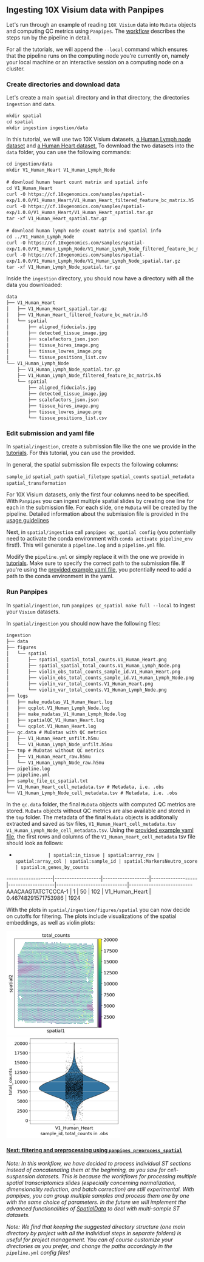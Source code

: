 ## Ingesting 10X Visium data with Panpipes

Let's run through an example of reading `10X Visium` data into `MuData` objects and computing QC metrics using `Panpipes`. The [workflow](https://github.com/DendrouLab/panpipes/blob/main/docs/workflows/ingest_spatial.md) describes the steps run by the pipeline in detail. 

For all the tutorials, we will append the `--local` command which ensures that the pipeline runs on the computing node you're currently on, namely your local machine or an interactive session on a computing node on a cluster.

### Create directories and download data

Let's create a main `spatial` directory and in that directory, the directories `ingestion` and `data`.

```
mkdir spatial
cd spatial
mkdir ingestion ingestion/data
```

In this tutorial, we will use two 10X Visium datasets, [a Human Lymph node dataset](https://support.10xgenomics.com/spatial-gene-expression/datasets/1.0.0/V1_Human_Lymph_Node) and
[a Human Heart dataset.](https://www.10xgenomics.com/resources/datasets/human-heart-1-standard-1-0-0)
To download the two datasets into the `data` folder, you can use the following commands: 

```
cd ingestion/data 
mkdir V1_Human_Heart V1_Human_Lymph_Node

# download human heart count matrix and spatial info 
cd V1_Human_Heart
curl -O https://cf.10xgenomics.com/samples/spatial-exp/1.0.0/V1_Human_Heart/V1_Human_Heart_filtered_feature_bc_matrix.h5
curl -O https://cf.10xgenomics.com/samples/spatial-exp/1.0.0/V1_Human_Heart/V1_Human_Heart_spatial.tar.gz
tar -xf V1_Human_Heart_spatial.tar.gz

# download human lymph node count matrix and spatial info 
cd ../V1_Human_Lymph_Node
curl -O https://cf.10xgenomics.com/samples/spatial-exp/1.0.0/V1_Human_Lymph_Node/V1_Human_Lymph_Node_filtered_feature_bc_matrix.h5
curl -O https://cf.10xgenomics.com/samples/spatial-exp/1.0.0/V1_Human_Lymph_Node/V1_Human_Lymph_Node_spatial.tar.gz
tar -xf V1_Human_Lymph_Node_spatial.tar.gz
```


Inside the `ingestion` directory, you should now have a directory with all the data you downloaded:

```
data
├── V1_Human_Heart
│   ├── V1_Human_Heart_spatial.tar.gz
│   ├── V1_Human_Heart_filtered_feature_bc_matrix.h5
│   └── spatial
│       ├── aligned_fiducials.jpg
│       ├── detected_tissue_image.jpg
│       ├── scalefactors_json.json
│       ├── tissue_hires_image.png
│       ├── tissue_lowres_image.png
│       └── tissue_positions_list.csv
└── V1_Human_Lymph_Node
    ├── V1_Human_Lymph_Node_spatial.tar.gz
    ├── V1_Human_Lymph_Node_filtered_feature_bc_matrix.h5
    └── spatial
        ├── aligned_fiducials.jpg
        ├── detected_tissue_image.jpg
        ├── scalefactors_json.json
        ├── tissue_hires_image.png
        ├── tissue_lowres_image.png
        └── tissue_positions_list.csv
```

### Edit submission and yaml file 

In `spatial/ingestion`, create a submission file like the one we provide in the [tutorials](../../tutorials/ingesting_visium_data). For this tutorial, you can use the provided. 

In general, the spatial submission file expects the following columns: 

`sample_id` `spatial_path` `spatial_filetype` `spatial_counts` `spatial_metadata` `spatial_transformation` 

For 10X Visium datasets, only the first four columns need to be specified. With `Panpipes` you can ingest multiple spatial slides by creating one line for each in the submission file. For each slide, one `MuData` will be created by the pipeline. Detailed information about the submission file is provided in the [usage guidelines](https://github.com/DendrouLab/panpipes/blob/main/docs/usage/setup_for_spatial_workflows.md)


Next, in `spatial/ingestion` call `panpipes qc_spatial config` (you potentially need to activate the conda environment with `conda activate pipeline_env` first!). This will generate a `pipeline.log` and a `pipeline.yml` file.

Modify the `pipeline.yml` or simply replace it with the one we provide in [tutorials](../../tutorials/ingesting_visium_data). Make sure to specify the correct path to the submission file. If you're using the [provided example yaml file](../../tutorials/ingesting_visium_data), you potentially need to add a path to the conda environment in the yaml. 

### Run Panpipes

In `spatial/ingestion`, run `panpipes qc_spatial make full --local` to ingest your `Visium` datasets.

In `spatial/ingestion` you should now have the following files: 

```
ingestion
├── data
├── figures
│   └── spatial
│       ├── spatial_spatial_total_counts.V1_Human_Heart.png
│       ├── spatial_spatial_total_counts.V1_Human_Lymph_Node.png
│       ├── violin_obs_total_counts_sample_id.V1_Human_Heart.png
│       ├── violin_obs_total_counts_sample_id.V1_Human_Lymph_Node.png
│       ├── violin_var_total_counts.V1_Human_Heart.png
│       └── violin_var_total_counts.V1_Human_Lymph_Node.png
├── logs
│	├── make_mudatas_V1_Human_Heart.log
│	├── qcplot.V1_Human_Lymph_Node.log
│	├── make_mudatas_V1_Human_Lymph_Node.log
│	├── spatialQC_V1_Human_Heart.log
│	└── qcplot.V1_Human_Heart.log  
├── qc.data # MuDatas with QC metrics 
│	├──	V1_Human_Heart_unfilt.h5mu
│	└──	V1_Human_Lymph_Node_unfilt.h5mu
├── tmp # MuDatas without QC metrics
│	├──	V1_Human_Heart_raw.h5mu 
│	└──	V1_Human_Lymph_Node_raw.h5mu 
├── pipeline.log
├── pipeline.yml
├── sample_file_qc_spatial.txt
├── V1_Human_Heart_cell_metadata.tsv # Metadata, i.e. .obs
└── V1_Human_Lymph_Node_cell_metadata.tsv # Metadata, i.e. .obs
```
In the `qc.data` folder, the final `MuData` objects with computed QC metrics are stored. `MuData` objects without QC metrics are also available and stored in the `tmp` folder. The metadata of the final `Mudata` objects is additonally extracted and saved as tsv files, `V1_Human_Heart_cell_metadata.tsv` `V1_Human_Lymph_Node_cell_metadata.tsv`.
Using the [provided example yaml file](../../tutorials/ingesting_visium_data), the first rows and columns of the `V1_Human_Heart_cell_metadata` tsv file should look as follows: 

-                 | spatial:in_tissue | spatial:array_row | spatial:array_col | spatial:sample_id | spatial:MarkersNeutro_score | spatial:n_genes_by_counts
-------------------|-------------------|-------------------|-------------------|-------------------|-----------------------------|--------------------------
AAACAAGTATCTCCCA-1 |	     1         |        50	       |        102	       |  V1_Human_Heart   |     0.46748291571753986	 |           1924	

With the plots in `spatial/ingestion/figures/spatial` you can now decide on cutoffs for filtering. The plots include visualizations of the spatial embeddings, as well as violin plots: 
<p float="left">
<img src="../../tutorials/ingesting_visium_data/spatial_spatial_total_counts.V1_Human_Heart.png" alt="drawing" width="300"/>
<img src="../../tutorials/ingesting_visium_data/violin_obs_total_counts_sample_id.V1_Human_Heart.png" alt="drawing" width="300"/>
</p>


#### [Next: filtering and preprocessing using `panpipes preprocess_spatial`](../filtering_spatial_data/filtering_spatial_data_with_panpipes.md)


*Note: In this workflow, we have decided to process individual ST sections instead of concatenating them at the beginning, as you saw for cell-suspension datasets. This is because the workflows for processing multiple spatial transcriptomics slides (especially concerning normalization, dimensionality reduction, and batch correction) are still experimental. With panpipes, you can group multiple samples and process them one by one with the same choice of parameters. In the future we will implement the advanced functionalities of [SpatialData](https://spatialdata.scverse.org/en/latest/tutorials/notebooks/notebooks.html) to deal with multi-sample ST datasets.*


*Note: We find that keeping the suggested directory structure (one main directory by project with all the individual steps in separate folders) is useful for project management. You can of course customize your directories as you prefer, and change the paths accordingly in the `pipeline.yml` config files!*











